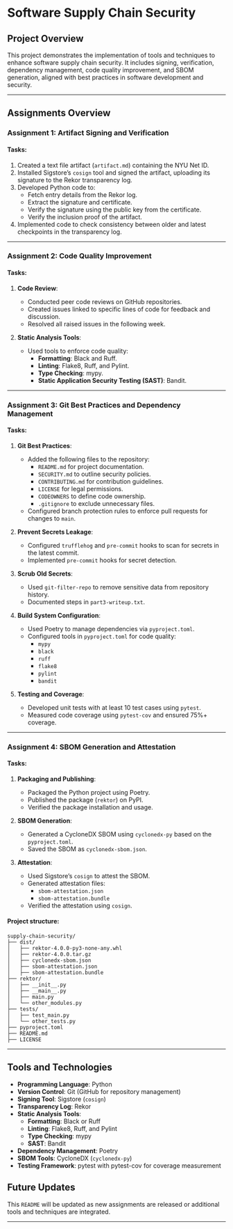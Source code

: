 
# **Software Supply Chain Security**

## **Project Overview**
This project demonstrates the implementation of tools and techniques to enhance software supply chain security. It includes signing, verification, dependency management, code quality improvement, and SBOM generation, aligned with best practices in software development and security.

---

## **Assignments Overview**

### **Assignment 1: Artifact Signing and Verification**
#### Tasks:
1. Created a text file artifact (`artifact.md`) containing the NYU Net ID.
2. Installed Sigstore’s `cosign` tool and signed the artifact, uploading its signature to the Rekor transparency log.
3. Developed Python code to:
   - Fetch entry details from the Rekor log.
   - Extract the signature and certificate.
   - Verify the signature using the public key from the certificate.
   - Verify the inclusion proof of the artifact.
4. Implemented code to check consistency between older and latest checkpoints in the transparency log.

---

### **Assignment 2: Code Quality Improvement**
#### Tasks:
1. **Code Review**:
   - Conducted peer code reviews on GitHub repositories.
   - Created issues linked to specific lines of code for feedback and discussion.
   - Resolved all raised issues in the following week.

2. **Static Analysis Tools**:
   - Used tools to enforce code quality:
     - **Formatting**: Black and Ruff.
     - **Linting**: Flake8, Ruff, and Pylint.
     - **Type Checking**: mypy.
     - **Static Application Security Testing (SAST)**: Bandit.

---

### **Assignment 3: Git Best Practices and Dependency Management**
#### Tasks:
1. **Git Best Practices**:
   - Added the following files to the repository:
     - `README.md` for project documentation.
     - `SECURITY.md` to outline security policies.
     - `CONTRIBUTING.md` for contribution guidelines.
     - `LICENSE` for legal permissions.
     - `CODEOWNERS` to define code ownership.
     - `.gitignore` to exclude unnecessary files.
   - Configured branch protection rules to enforce pull requests for changes to `main`.

2. **Prevent Secrets Leakage**:
   - Configured `trufflehog` and `pre-commit` hooks to scan for secrets in the latest commit.
   - Implemented `pre-commit` hooks for secret detection.

3. **Scrub Old Secrets**:
   - Used `git-filter-repo` to remove sensitive data from repository history.
   - Documented steps in `part3-writeup.txt`.

4. **Build System Configuration**:
   - Used Poetry to manage dependencies via `pyproject.toml`.
   - Configured tools in `pyproject.toml` for code quality:
     - `mypy`
     - `black`
     - `ruff`
     - `flake8`
     - `pylint`
     - `bandit`

5. **Testing and Coverage**:
   - Developed unit tests with at least 10 test cases using `pytest`.
   - Measured code coverage using `pytest-cov` and ensured 75%+ coverage.

---

### **Assignment 4: SBOM Generation and Attestation**
#### Tasks:
1. **Packaging and Publishing**:
   - Packaged the Python project using Poetry.
   - Published the package (`rektor`) on PyPI.
   - Verified the package installation and usage.

2. **SBOM Generation**:
   - Generated a CycloneDX SBOM using `cyclonedx-py` based on the `pyproject.toml`.
   - Saved the SBOM as `cyclonedx-sbom.json`.

3. **Attestation**:
   - Used Sigstore’s `cosign` to attest the SBOM.
   - Generated attestation files:
     - `sbom-attestation.json`
     - `sbom-attestation.bundle`
   - Verified the attestation using `cosign`.

#### Project structure:
````
supply-chain-security/
├── dist/
│   ├── rektor-4.0.0-py3-none-any.whl
│   ├── rektor-4.0.0.tar.gz
│   ├── cyclonedx-sbom.json
│   ├── sbom-attestation.json
│   ├── sbom-attestation.bundle
├── rektor/
│   ├── __init__.py
│   ├── __main__.py
│   ├── main.py
│   └── other_modules.py
├── tests/
│   ├── test_main.py
│   └── other_tests.py
├── pyproject.toml
├── README.md
├── LICENSE
````

---

## **Tools and Technologies**
- **Programming Language**: Python
- **Version Control**: Git (GitHub for repository management)
- **Signing Tool**: Sigstore (`cosign`)
- **Transparency Log**: Rekor
- **Static Analysis Tools**:
  - **Formatting**: Black or Ruff
  - **Linting**: Flake8, Ruff, and Pylint
  - **Type Checking**: mypy
  - **SAST**: Bandit
- **Dependency Management**: Poetry
- **SBOM Tools**: CycloneDX (`cyclonedx-py`)
- **Testing Framework**: pytest with pytest-cov for coverage measurement



## **Future Updates**
This `README` will be updated as new assignments are released or additional tools and techniques are integrated.

---
